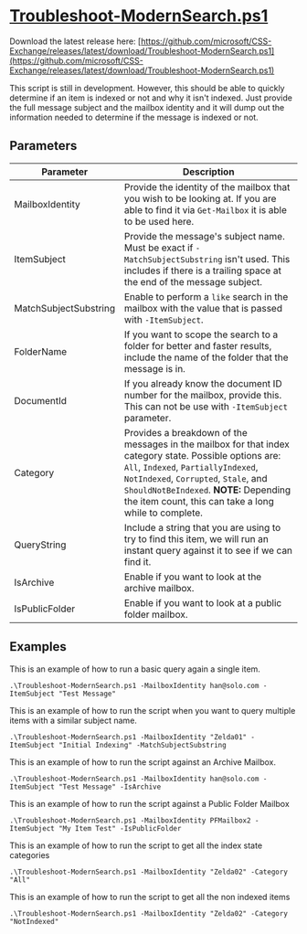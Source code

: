 # [Troubleshoot-ModernSearch.ps1](https://github.com/microsoft/CSS-Exchange/releases/latest/download/Troubleshoot-ModernSearch.ps1)

Download the latest release here: [https://github.com/microsoft/CSS-Exchange/releases/latest/download/Troubleshoot-ModernSearch.ps1](https://github.com/microsoft/CSS-Exchange/releases/latest/download/Troubleshoot-ModernSearch.ps1)

This script is still in development. However, this should be able to quickly determine if an item is indexed or not and why it isn't indexed. Just provide the full message subject and the mailbox identity and it will dump out the information needed to determine if the message is indexed or not.

## Parameters

Parameter | Description
----------|------------
MailboxIdentity | Provide the identity of the mailbox that you wish to be looking at. If you are able to find it via `Get-Mailbox` it is able to be used here.
ItemSubject | Provide the message's subject name. Must be exact if `-MatchSubjectSubstring` isn't used. This includes if there is a trailing space at the end of the message subject.
MatchSubjectSubstring | Enable to perform a `like` search in the mailbox with the value that is passed with `-ItemSubject`.
FolderName | If you want to scope the search to a folder for better and faster results, include the name of the folder that the message is in.
DocumentId | If you already know the document ID number for the mailbox, provide this. This can not be use with `-ItemSubject` parameter.
Category | Provides a breakdown of the messages in the mailbox for that index category state. Possible options are: `All`, `Indexed`, `PartiallyIndexed`, `NotIndexed`, `Corrupted`, `Stale`, and `ShouldNotBeIndexed`. **NOTE:** Depending the item count, this can take a long while to complete.
QueryString | Include a string that you are using to try to find this item, we will run an instant query against it to see if we can find it.
IsArchive | Enable if you want to look at the archive mailbox.
IsPublicFolder | Enable if you want to look at a public folder mailbox.

## Examples

This is an example of how to run a basic query again a single item.

```
.\Troubleshoot-ModernSearch.ps1 -MailboxIdentity han@solo.com -ItemSubject "Test Message"
```

This is an example of how to run the script when you want to query multiple items with a similar subject name.

```
.\Troubleshoot-ModernSearch.ps1 -MailboxIdentity "Zelda01" -ItemSubject "Initial Indexing" -MatchSubjectSubstring
```

This is an example of how to run the script against an Archive Mailbox.

```
.\Troubleshoot-ModernSearch.ps1 -MailboxIdentity han@solo.com -ItemSubject "Test Message" -IsArchive
```

This is an example of how to run the script against a Public Folder Mailbox

```
.\Troubleshoot-ModernSearch.ps1 -MailboxIdentity PFMailbox2 -ItemSubject "My Item Test" -IsPublicFolder
```

This is an example of how to run the script to get all the index state categories

```
.\Troubleshoot-ModernSearch.ps1 -MailboxIdentity "Zelda02" -Category "All"
```

This is an example of how to run the script to get all the non indexed items

```
.\Troubleshoot-ModernSearch.ps1 -MailboxIdentity "Zelda02" -Category "NotIndexed"
```